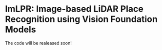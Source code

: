 # ImLPR: Image-based LiDAR Place Recognition using Vision Foundation Models

The code will be realeased soon!
